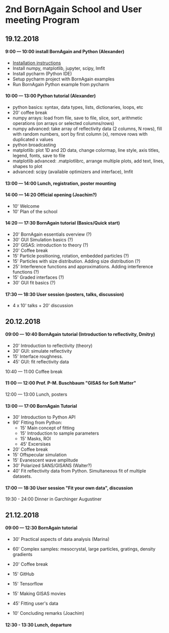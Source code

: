 # 2nd BornAgain School and User meeting Program

## 19.12.2018
#### 9:00 — 10:00 install BornAgain and Python (Alexander)
- [Installation instructions](https://www.bornagainproject.org/documentation/getting-started/installation/)
- Install numpy, matplotlib, jupyter, scipy, lmfit
- Install pycharm (Python IDE)
- Setup pycharm project with BornAgain examples
- Run BornAgain Python example from pycharm

#### 10:00 — 13:00 Python tutorial (Alexander)

- python basics:  syntax, data types, lists, dictionaries, loops, etc
- 20' coffee break
- numpy arrays: load from file, save to file, slice, sort, arithmetic operations (on arrays or selected columns/rows)
- numpy advanced: take array of reflectivity data (2 columns, N rows), fill with random numbers, sort by first column (x), remove rows with duplicated x values
- python broadcasting
- matplotlib: plot 1D and 2D data, change colormap, line style, axis titles, legend, fonts, save to file
- matplotlib advanced: .matplotlibrc, arrange multiple plots, add text, lines, shapes to plot
- advanced: scipy (available optimizers and interface), lmfit

#### 13:00 — 14:00 Lunch, registration, poster mounting

#### 14:00 — 14:20 Official opening (Joachim?)

- 10' Welcome
- 10' Plan of the school

#### 14:20 — 17:30 BornAgain tutorial (Basics/Quick start)

- 20' BornAgain essentials overview (?)
- 30' GUI Simulation basics (?)
- 20' GISAS: introduction to theory (?)
- 20' Coffee break
- 15' Particle positioning, rotation, embedded particles (?)
- 15' Particles with size distribution. Adding size distribution (?)
- 25' Interference functions and approximations. Adding interference functions (?)
- 15' Graded interfaces (?)
- 30' GUI fit basics (?)

#### 17:30 — 18:30 User session (posters, talks, discussion)

- 4 x 10' talks + 20' discussion 

## 20.12.2018
#### 09:00 — 10:40 BornAgain tutorial (Introduction to reflectivity, Dmitry)

- 20' Introduction to reflectivity (theory)
- 30' GUI: simulate reflectivity
- 15' Interface roughness.
- 45' GUI: fit reflectivity data

10:40 — 11:00 Coffee break

#### 11:00 — 12:00 Prof. P-M. Buschbaum "GISAS for Soft Matter"

12:00 — 13:00 Lunch, posters

#### 13:00 — 17:00 BornAgain Tutorial

- 30' Introduction to Python API
- 90' Fitting from Python:
  - 15' Main concept of fitting
  - 15' Introduction to sample parameters
  - 15' Masks, ROI
  - 45' Excersises
- 20' Coffee break
- 15' Offspecular simulation
- 15' Evanescent wave amplitude
- 30' Polarized SANS/GISANS (Walter?)
- 40' Fit reflectivity data from Python. Simultaneous fit of multiple datasets.

#### 17:00 — 18:30 User session "Fit your own data", discussion

19:30 - 24:00 Dinner in Garchinger Augustiner

## 21.12.2018
#### 09:00 — 12:30 BornAgain tutorial 

- 30' Practical aspects of data analysis (Marina)
- 60' Complex samples: mesocrystal, large particles, gratings, density gradients
- 20' Coffee break
- 15' GitHub
- 15' Tensorflow
- 15' Making GISAS movies
- 45' Fitting user's data

- 10' Concluding remarks (Joachim)

#### 12:30 - 13:30 Lunch, departure



